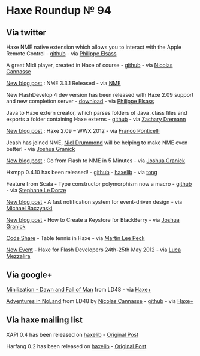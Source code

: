 [_template]: roundup.html
# Haxe Roundup № 94

## Via twitter

Haxe NME native extension which allows you to interact with the Apple Remote Control - [github][link 1] - via [Philippe Elsass][link 2]

A great Midi player, created in Haxe of course - [github][link 3] - via [Nicolas Cannasse][link 4]

[New blog post][link 5] : NME 3.3.1 Released - via [NME][link 6]

New FlashDevelop 4 dev version has been released with Haxe 2.09 support and new completion server - [download][link 7] - via [Philippe Elsass][link 8]

Java to Haxe extern creator, which parses folders of Java .class files and exports a folder containing Haxe externs - [github][link 9] - via [Zachary Dremann][link 10]

[New blog post][link 11] : Haxe 2.09 – WWX 2012 - via [Franco Ponticelli][link 12]

Jeash has joined NME, [Niel Drummond][link 13] will be helping to make NME even better! - via [Joshua Granick][link 14]

[New blog post][link 15] : Go from Flash to NME in 5 Minutes - via [Joshua Granick][link 16]

Hxmpp 0.4.10 has been released! - [github][link 17] - [haxelib][link 18] - via [tong][link 19]

Feature from Scala - Type constructor polymorphism now a macro - [github][link 20] - via [Stephane Le Dorze][link 21]

[New blog post][link 22] - A fast notification system for event-driven design - via [Michael Baczynski][link 23]

[New blog post][link 24] - How to Create a Keystore for BlackBerry - via [Joshua Granick][link 25]

[Code Share][link 26] - Table tennis in Haxe - via [Martin Lee Peck][link 27]

[New Event][link 28] - Haxe for Flash Developers 24th-25th May 2012 - via [Luca Mezzalira][link 29]

## Via google+



[Minilization - Dawn and Fall of Man][link 30] from LD48 - via [Haxe+][link 31]

[Adventures in NoLand][link 32] from LD48 by [Nicolas Cannasse][link 33] - [github][link 34] - via [Haxe+][link 35]

## Via haxe mailing list

XAPI 0.4 has been released on [haxelib][link 36] - [Original Post][link 37]

Harfang 0.2 has been released on [haxelib][link 38] - [Original Post][link 39]

[link 1]: https://github.com/elsassph/nme-apple-remote "github"
[link 2]: https://www.twitter.com/#!/elsassph "Philippe Elsass"
[link 3]: https://github.com/triplefox/triad "github"
[link 4]: https://www.twitter.com/#!/ncannasse "Nicolas Cannasse"
[link 5]: http://www.haxenme.org/blog/?p=97 "New blog post"
[link 6]: https://www.twitter.com/#!/haxenme "NME"
[link 7]: http://flashdevelop.org/community/viewtopic.php?f=9&amp;t=3529 "download"
[link 8]: https://www.twitter.com/#!/elsassph "Philippe Elsass"
[link 9]: https://github.com/Dr-Emann/java-haxe-extern-creator "github"
[link 10]: https://www.twitter.com/#!/Dr_Emann "Zachary Dremann"
[link 11]: http://www.weblob.net/2012/haxe-2-09-wwx-2012/ "New blog post"
[link 12]: https://www.twitter.com/#!/fponticelli "Franco Ponticelli"
[link 13]: https://www.twitter.com/#!/grumpytoad "Niel Drummond"
[link 14]: https://www.twitter.com/#!/singmajesty "Joshua Granick"
[link 15]: http://www.joshuagranick.com/blog/2012/04/23/go-from-flash-to-nme-in-5-minutes/ "New blog post"
[link 16]: https://www.twitter.com/#!/singmajesty "Joshua Granick"
[link 17]: https://github.com/tong/hxmpp "github"
[link 18]: http://lib.haxe.org/p/hxmpp "haxelib"
[link 19]: https://www.twitter.com/#!/disktree "tong"
[link 20]: https://github.com/frabbit/hots "github"
[link 21]: https://www.twitter.com/#!/stephaneledorze "Stephane Le Dorze"
[link 22]: http://lab.polygonal.de/?p=2548 "New blog post"
[link 23]: https://www.twitter.com/#!/polygonal "Michael Baczynski"
[link 24]: http://www.joshuagranick.com/blog/2012/04/24/how-to-create-a-keystore-for-blackberry/ "New blog post"
[link 25]: https://www.twitter.com/#!/singmajesty "Joshua Granick"
[link 26]: http://martinpeck.co.uk/post/code-share-table-tennis-in-haxe "Code Share"
[link 27]: https://www.twitter.com/#!/tangletown13 "Martin Lee Peck"
[link 28]: http://www.whymca.org/intervento/haxe-flash-developers "New Event"
[link 29]: https://www.twitter.com/#!/lucamezzalira "Luca Mezzalira"
[link 30]: http://www.ludumdare.com/compo/ludum-dare-23/?uid=1163 "Minilization - Dawn and Fall of Man"
[link 31]: https://plus.google.com/113704686911055424796/posts "Haxe+"
[link 32]: http://www.ludumdare.com/compo/ludum-dare-23/?action=preview&amp;uid=8497 "Adventures in NoLand"
[link 33]: https://plus.google.com/110047895791401009152 "Nicolas Cannasse"
[link 34]: https://github.com/ncannasse/ld23 "github"
[link 35]: https://plus.google.com/113704686911055424796/posts "Haxe+"
[link 36]: http://lib.haxe.org/d/xapi "haxelib"
[link 37]: https://groups.google.com/d/msg/haxelang/0wAtu652xsQ/mvbqbivk7noJ "Original Post"
[link 38]: http://lib.haxe.org/p/Harfang "haxelib"
[link 39]: https://groups.google.com/d/msg/haxelang/DHRbWTs3QHU/f7vnbn0P3ZEJ "Original Post"

